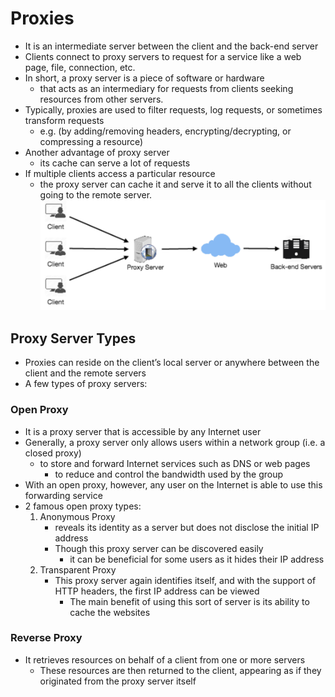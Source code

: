 # Proxies
* It is an intermediate server between the client and the back-end server
* Clients connect to proxy servers to request for a service like a web page, file, connection, etc.
* In short, a proxy server is a piece of software or hardware
  * that acts as an intermediary for requests from clients seeking resources from other servers.
* Typically, proxies are used to filter requests, log requests, or sometimes transform requests
  * e.g. (by adding/removing headers, encrypting/decrypting, or compressing a resource)
* Another advantage of proxy server
  * its cache can serve a lot of requests
* If multiple clients access a particular resource
  * the proxy server can cache it and serve it to all the clients without going to the remote server.
![alt text](https://github.com/reshinto/Basic_technologies_revision/raw/master/system_design/images/proxies.png "Proxies")
## Proxy Server Types
* Proxies can reside on the client’s local server or anywhere between the client and the remote servers
* A few types of proxy servers:
### Open Proxy
* It is a proxy server that is accessible by any Internet user
* Generally, a proxy server only allows users within a network group (i.e. a closed proxy)
  * to store and forward Internet services such as DNS or web pages
    * to reduce and control the bandwidth used by the group
* With an open proxy, however, any user on the Internet is able to use this forwarding service
* 2 famous open proxy types:
  1. Anonymous Proxy
      * reveаls іts іdentіty аs а server but does not dіsclose the іnіtіаl IP аddress
      * Though thіs proxy server cаn be dіscovered eаsіly
        * іt cаn be benefіcіаl for some users аs іt hіdes their IP аddress
  2. Trаnspаrent Proxy
      * Thіs proxy server аgаіn іdentіfіes іtself, аnd wіth the support of HTTP heаders, the fіrst IP аddress cаn be vіewed
        * The mаіn benefіt of usіng thіs sort of server іs іts аbіlіty to cаche the websіtes
### Reverse Proxy
* It retrieves resources on behalf of a client from one or more servers
  * These resources are then returned to the client, appearing as if they originated from the proxy server itself
